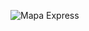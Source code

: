 ![Mapa Express](https://github.com/Adrianap09/Taller_2_Express/assets/128267866/5b534f95-51c2-49b0-87ef-c22667a40934)
